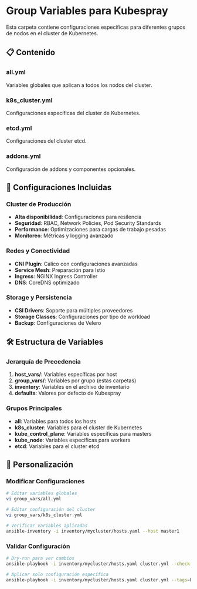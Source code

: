# Group Variables para Kubespray

Esta carpeta contiene configuraciones específicas para diferentes grupos de nodos en el cluster de Kubernetes.

## 📋 Contenido

### all.yml
Variables globales que aplican a todos los nodos del cluster.

### k8s_cluster.yml
Configuraciones específicas del cluster de Kubernetes.

### etcd.yml
Configuraciones del cluster etcd.

### addons.yml
Configuración de addons y componentes opcionales.

## 🎯 Configuraciones Incluidas

### Cluster de Producción
- **Alta disponibilidad**: Configuraciones para resilencia
- **Seguridad**: RBAC, Network Policies, Pod Security Standards
- **Performance**: Optimizaciones para cargas de trabajo pesadas
- **Monitoreo**: Métricas y logging avanzado

### Redes y Conectividad
- **CNI Plugin**: Calico con configuraciones avanzadas
- **Service Mesh**: Preparación para Istio
- **Ingress**: NGINX Ingress Controller
- **DNS**: CoreDNS optimizado

### Storage y Persistencia
- **CSI Drivers**: Soporte para múltiples proveedores
- **Storage Classes**: Configuraciones por tipo de workload
- **Backup**: Configuraciones de Velero

## 🛠️ Estructura de Variables

### Jerarquía de Precedencia
1. **host_vars/**: Variables específicas por host
2. **group_vars/**: Variables por grupo (estas carpetas)
3. **inventory**: Variables en el archivo de inventario
4. **defaults**: Valores por defecto de Kubespray

### Grupos Principales
- **all**: Variables para todos los hosts
- **k8s_cluster**: Variables para el cluster de Kubernetes
- **kube_control_plane**: Variables específicas para masters
- **kube_node**: Variables específicas para workers
- **etcd**: Variables para el cluster etcd

## 📝 Personalización

### Modificar Configuraciones
```bash
# Editar variables globales
vi group_vars/all.yml

# Editar configuración del cluster
vi group_vars/k8s_cluster.yml

# Verificar variables aplicadas
ansible-inventory -i inventory/mycluster/hosts.yaml --host master1
```

### Validar Configuración
```bash
# Dry-run para ver cambios
ansible-playbook -i inventory/mycluster/hosts.yaml cluster.yml --check

# Aplicar solo configuración específica
ansible-playbook -i inventory/mycluster/hosts.yaml cluster.yml --tags=k8s-cluster
```
